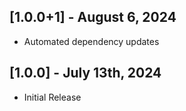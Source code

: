 ## [1.0.0+1] - August 6, 2024

* Automated dependency updates


## [1.0.0] - July 13th, 2024

* Initial Release
